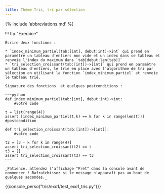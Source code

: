 ```yaml
---
title: Thème Tris, tri par sélection
---
```


{% include 'abbreviations.md' %}

!!! tip "Exercice"

    Écrire deux fonctions :
    
    * `index_minimum_partiel(tab:[int], debut:int)->int` qui prend en paramètre un tableau d'entiers non vide et un index dans ce tableau et renvoie l'index du maximum dans `tab[debut:len(tab)]` 
    * `tri_selection_croissant(tab:[int])->[int]` qui prend en paramètre un tableau d'entiers, le trie en place avec l'algorithme de tri par sélection en utilisant la fonction `index_minimum_partiel` et renvoie le tableau trié.

    Signature des fonctions  et quelques postconditions :

    ~~~python
    def index_minimum_partiel(tab:[int], debut:int)->int:
        #votre code
    
    t = list(range(4))
    assert [index_minimum_partiel(t,k) == k for k in range(len(t))]  #postcondition

    def tri_selection_croissant(tab:[int])->[int]]:
        #votre code

    t2 = [3 - k for k in range(4)]    
    assert tri_selection_croissant(t2) == t
    t3 = []    
    assert tri_selection_croissant(t3) == t3
    ~~~

    _Patience, attendez l'affichage "Prêt" dans la console avant de commencer ! Rafraîchissez si le message n'apparaît pas au bout de quelques secondes._


{{console_perso("tris/exo1/test_exo1_tris.py")}} 